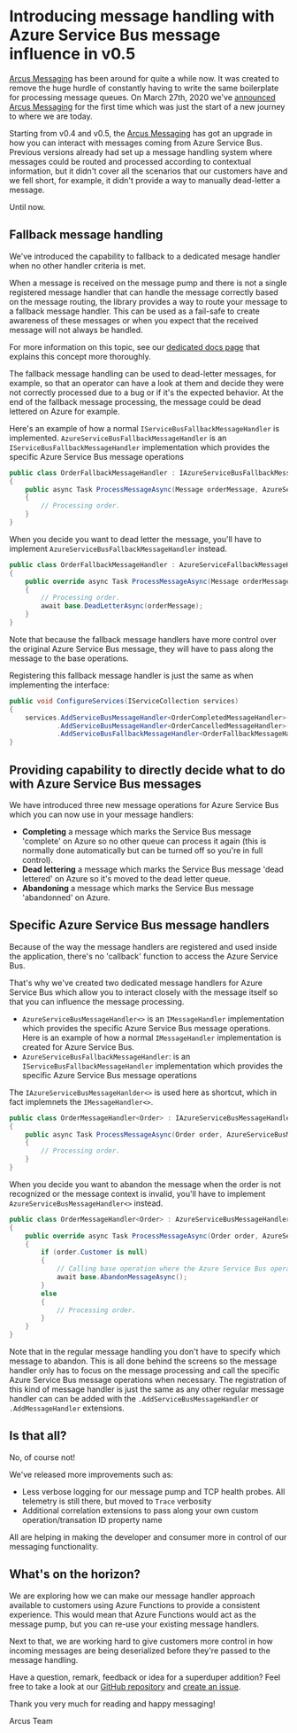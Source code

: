 # Introducing message handling with Azure Service Bus message influence in v0.5

[Arcus Messaging](https://messaging.arcus-azure.net/) has been around for quite a while now. It was created to remove the huge hurdle of constantly having to write the same boilerplate for processing message queues. 
On March 27th, 2020 we've [announced Arcus Messaging](https://www.codit.eu/blog/announcing-arcus-messaging-background-jobs/) for the first time which was just the start of a new journey to where we are today.

Starting from v0.4 and v0.5, the [Arcus Messaging](https://github.com/arcus-azure/arcus.messaging) has got an upgrade in how you can interact with messages coming from Azure Service Bus.
Previous versions already had set up a message handling system where messages could be routed and processed according to contextual information, but it didn't cover all the scenarios that our customers have and we fell short, for example, it didn't provide a way to manually dead-letter a message.

Until now.

## Fallback message handling

We've introduced the capability to fallback to a dedicated mesage handler when no other handler criteria is met.

When a message is received on the message pump and there is not a single registered message handler that can handle the message correctly based on the message routing, the library provides a way to route your message to a fallback message handler.
This can be used as a fail-safe to create awareness of these messages or when you expect that the received message will not always be handled.

For more information on this topic, see our [dedicated docs page](https://messaging.arcus-azure.net/features/message-pumps/customization#fallback-message-handling) that explains this concept more thoroughly.

The fallback message handling can be used to dead-letter messages, for example, so that an operator can have a look at them and decide they were not correctly processed due to a bug or if it's the expected behavior.
At the end of the fallback message processing, the message could be dead lettered on Azure for example.

Here's an example of how a normal `IServiceBusFallbackMessageHandler` is implemented.
`AzureServiceBusFallbackMessageHandler` is an `IServiceBusFallbackMessageHandler` implementation which provides the specific Azure Service Bus message operations

```csharp
public class OrderFallbackMessageHandler : IAzureServiceBusFallbackMessageHandler
{
    public async Task ProcessMessageAsync(Message orderMessage, AzureServiceBusMessageContext context, ...)
    {
        // Processing order.
    }
}
```

When you decide you want to dead letter the message, you'll have to implement  `AzureServiceBusFallbackMessageHandler` instead.

```csharp
public class OrderFallbackMessageHandler : AzureServiceFallbackMessageHandler
{
    public override async Task ProcessMessageAsync(Message orderMessage, AzureServiceBusMessageContext context, ...)
    {
        // Processing order.
        await base.DeadLetterAsync(orderMessage);
    }
}
```

Note that because the fallback message handlers have more control over the original Azure Service Bus message, they will have to pass along the message to the base operations.

Registering this fallback message handler is just the same as when implementing the interface:

```csharp
public void ConfigureServices(IServiceCollection services)
{
    services.AddServiceBusMessageHandler<OrderCompletedMessageHandler>()
            .AddServiceBusMessageHandler<OrderCancelledMessageHandler>()
            .AddServiceBusFallbackMessageHandler<OrderFallbackMessageHandler>();
}
```

## Providing capability to directly decide what to do with Azure Service Bus messages

We have introduced three new message operations for Azure Service Bus which you can now use in your message handlers:
- **Completing** a message which marks the Service Bus message 'complete' on Azure so no other queue can process it again (this is normally done automatically but can be turned off so you're in full control).
- **Dead lettering** a message which marks the Service Bus message 'dead lettered' on Azure so it's moved to the dead letter queue.
- **Abandoning** a message which marks the Service Bus message 'abandonned' on Azure.

## Specific Azure Service Bus message handlers

Because of the way the message handlers are registered and used inside the application, there's no 'callback' function to access the Azure Service Bus.

That's why we've created two dedicated message handlers for Azure Service Bus which allow you to interact closely with the message itself so that you can influence the message processing.

- `AzureServiceBusMessageHandler<>` is an `IMessageHandler` implementation which provides the specific Azure Service Bus message operations.
Here is an example of how a normal `IMessageHandler` implementation is created for Azure Service Bus.
- `AzureServiceBusFallbackMessageHandler`: is an `IServiceBusFallbackMessageHandler` implementation which provides the specific Azure Service Bus message operations

The `IAzureServiceBusMessageHanlder<>` is used here as shortcut, which in fact implemnets the `IMessageHandler<>`.

```csharp
public class OrderMessageHandler<Order> : IAzureServiceBusMessageHandler<Order>
{
    public async Task ProcessMessageAsync(Order order, AzureServiceBusMessageContext context, ...)
    {
        // Processing order.
    }
}
```

When you decide you want to abandon the message when the order is not recognized or the message context is invalid, you'll have to implement `AzureServiceBusMessageHandler<>` instead.

```csharp
public class OrderMessageHandler<Order> : AzureServiceBusMessageHandler<Order>
{
    public override async Task ProcessMessageAsync(Order order, AzureServiceBusMessageContext context, ...)
    {
        if (order.Customer is null)
        {
            // Calling base operation where the Azure Service Bus operations are located.
            await base.AbandonMessageAsync();
        }
        else
        {
            // Processing order.
        }
    }
}
```

Note that in the regular message handling you don't have to specify which message to abandon. This is all done behind the screens so the message handler only has to focus on the message processing and call the specific Azure Service Bus message operations when necessary.
The registration of this kind of message handler is just the same as any other regular message handler can can be added with the `.AddServiceBusMessageHandler` or `.AddMessageHandler` extensions.

## Is that all?

No, of course not!

We've released more improvements such as:
- Less verbose logging for our message pump and TCP health probes. All telemetry is still there, but moved to `Trace` verbosity
- Additional correlation extensions to pass along your own custom operation/transation ID property name

All are helping in making the developer and consumer more in control of our messaging functionality.

## What's on the horizon?

We are exploring how we can make our message handler approach available to customers using Azure Functions to provide a consistent experience. This would mean that Azure Functions would act as the message pump, but you can re-use your existing message handlers.

Next to that, we are working hard to give customers more control in how incoming messages are being deserialized before they're passed to the message handling.

Have a question, remark, feedback or idea for a superduper addition? Feel free to take a look at our [GitHub repository](https://github.com/arcus-azure/arcus.messaging) and [create an issue](https://github.com/arcus-azure/arcus/issues/new/choose).

Thank you very much for reading and happy messaging!

Arcus Team
